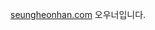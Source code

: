 [seungheonhan.com](https://seungheonhan.com) 오우너입니다.

<!---
1drive/1drive is a ✨ special ✨ repository because its `README.md` (this file) appears on your GitHub profile.
You can click the Preview link to take a look at your changes.
--->
